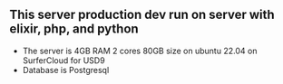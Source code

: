 ## This server production dev run on server with elixir, php, and python
* The server is 4GB RAM 2 cores 80GB size on ubuntu 22.04 on SurferCloud for USD9
* Database is Postgresql
